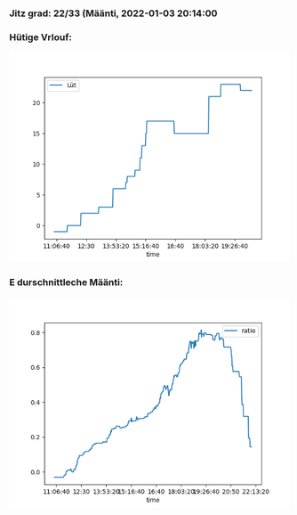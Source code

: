 ### Jitz grad: 22/33 (Määnti, 2022-01-03 20:14:00

### Hütige Vrlouf:
![Graph](Today.png)

### E durschnittleche Määnti:
![Graph](Määnti.png)